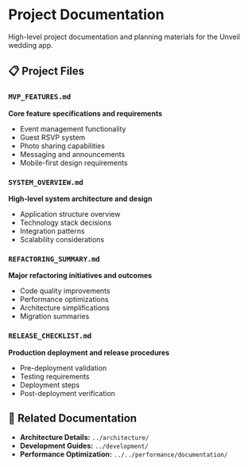 # Project Documentation

High-level project documentation and planning materials for the Unveil wedding app.

## 📋 Project Files

### `MVP_FEATURES.md`
**Core feature specifications and requirements**
- Event management functionality
- Guest RSVP system
- Photo sharing capabilities
- Messaging and announcements
- Mobile-first design requirements

### `SYSTEM_OVERVIEW.md`
**High-level system architecture and design**
- Application structure overview
- Technology stack decisions
- Integration patterns
- Scalability considerations

### `REFACTORING_SUMMARY.md`
**Major refactoring initiatives and outcomes**
- Code quality improvements
- Performance optimizations
- Architecture simplifications
- Migration summaries

### `RELEASE_CHECKLIST.md`
**Production deployment and release procedures**
- Pre-deployment validation
- Testing requirements
- Deployment steps
- Post-deployment verification

## 🔗 Related Documentation
- **Architecture Details:** `../architecture/`
- **Development Guides:** `../development/`
- **Performance Optimization:** `../../performance/documentation/`